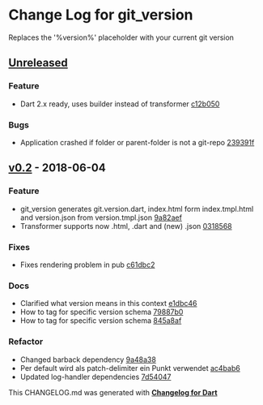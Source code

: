 # Change Log for git_version
Replaces the '%version%' placeholder with your current git version

## [Unreleased](http://github.com/mikemitterer/dart-git_version/compare/v0.2...HEAD)

### Feature
* Dart 2.x ready, uses builder instead of transformer [c12b050](https://github.com/mikemitterer/dart-git_version/commit/c12b050acf1865812e940a1e803323da3e428c29)

### Bugs
* Application crashed if folder or parent-folder is not a git-repo [239391f](https://github.com/mikemitterer/dart-git_version/commit/239391f7bfc79650bf130032eddd17a2134b487c)

## [v0.2](http://github.com/mikemitterer/dart-git_version/compare/v0.1...v0.2) - 2018-06-04

### Feature
* git_version generates git.version.dart, index.html form index.tmpl.html and version.json from version.tmpl.json [9a82aef](https://github.com/mikemitterer/dart-git_version/commit/9a82aef976ded7768a6022dbbaf745fdd9400b84)
* Transformer supports now .html, .dart and (new) .json [0318568](https://github.com/mikemitterer/dart-git_version/commit/0318568ce0b21ede0694213c659f3be516787c69)

### Fixes
* Fixes rendering problem in pub [c61dbc2](https://github.com/mikemitterer/dart-git_version/commit/c61dbc24f4fc5a8419fc8c440c1bf3bbf6e9b1a7)

### Docs
* Clarified what version means in this context [e1dbc46](https://github.com/mikemitterer/dart-git_version/commit/e1dbc461b3acf66af7c93aa9d6e383320bc756b1)
* How to tag for specific version schema [79887b0](https://github.com/mikemitterer/dart-git_version/commit/79887b016c831e81db8963f0468dae5595af565b)
* How to tag for specific version schema [845a8af](https://github.com/mikemitterer/dart-git_version/commit/845a8afb4428d78df511bd550b207c3f662b4a9a)

### Refactor
* Changed barback dependency [9a48a38](https://github.com/mikemitterer/dart-git_version/commit/9a48a38f79914f91b3a86db88d364adf8f391e5e)
* Per default wird als patch-delimiter ein Punkt verwendet [ac4bab6](https://github.com/mikemitterer/dart-git_version/commit/ac4bab6b8bfa5198c0e1277fccca569951000f1a)
* Updated log-handler dependencies [7d54047](https://github.com/mikemitterer/dart-git_version/commit/7d540470c2142f7c6d5fa3200b7a19d6820b654e)


This CHANGELOG.md was generated with [**Changelog for Dart**](https://pub.dartlang.org/packages/changelog)
